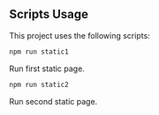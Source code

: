 ## Scripts Usage

This project uses the following scripts:

```bash
npm run static1
```

Run first static page.

```bash
npm run static2
```

Run second static page.
